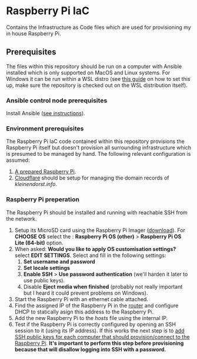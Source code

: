 # Raspberry Pi IaC
Contains the Infrastructure as Code files which are used for provisioning my in house Raspberry Pi.

## Prerequisites
The files within this repository should be run on a computer with Ansible installed which is only supported on MacOS and Linux systems. For Windows it can be run within a WSL distro (see [this guide](https://code.visualstudio.com/docs/remote/wsl-tutorial) on how to set this up, make sure the repository is checked out on the WSL distribution itself).

### Ansible control node prerequisites
Install Ansible ([see instructions](https://docs.ansible.com/ansible/latest/installation_guide/intro_installation.html)).

### Environment prerequisites
The Raspberry Pi IaC code contained within this repository provisions the Raspberry Pi itself but doesn't provision all surrounding infrastructure which is presumed to be managed by hand. The following relevant configuration is assumed:

1. [A prepared Raspberry Pi]((#raspberry-pi-preperation)).
3. [Cloudflare](https://dash.cloudflare.com/login) should be setup for managing the domain records of *kleinendorst.info*.

### Raspberry Pi preperation
The Raspberry Pi should be installed and running with reachable SSH from the network. 

1. Setup its MicroSD card using the Raspberry Pi Imager ([download](https://www.raspberrypi.com/software/)). For **CHOOSE OS** select the : **Raspberry Pi OS (other)** > **Raspberry Pi OS Lite (64-bit)** option. 
2. When asked: **Would you like to apply OS customisation settings?** select **EDIT SETTINGS**. Select and fill in the following settings:
    1. **Set username and password**
    2. **Set locale settings**
    3. **Enable SSH** > **Use password authentication** (we'll harden it later to use public keys).
    4. Disable **Eject media when finished** (probably not really important but I heard it could prevent problems on Windows).
3. Start the Raspberry Pi with an ethernet cable attached.
4. Find the assigned IP of the Raspberry Pi in the [router](http://asusrouter.com/) and configure DHCP to statically asign this address to the Raspberry Pi.
5. Add the new Raspberry Pi to the *hosts* file using the internal IP.
6. Test if the Raspberry Pi is correctly configured by opening an SSH session to it (using its IP address). If this works the next step is to [add SSH public keys for each computer that should provision/connect to the Raspberry Pi](https://linuxhandbook.com/add-ssh-public-key-to-server/). **It's important to perform this step before provisioning because that will disallow logging into SSH with  a password.**
